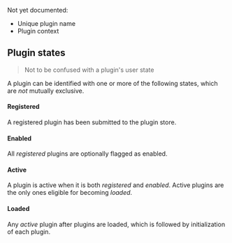 Not yet documented:

- Unique plugin name
- Plugin context

## Plugin states

> Not to be confused with a plugin's user state

A plugin can be identified with one or more of the following states, which are _not_ mutually exclusive.

#### Registered

A registered plugin has been submitted to the plugin store.

#### Enabled

All _registered_ plugins are optionally flagged as enabled.

#### Active

A plugin is active when it is both _registered_ and _enabled_. Active plugins are the only ones eligible for becoming _loaded_.

#### Loaded

Any _active_ plugin after plugins are loaded, which is followed by initialization of each plugin.

